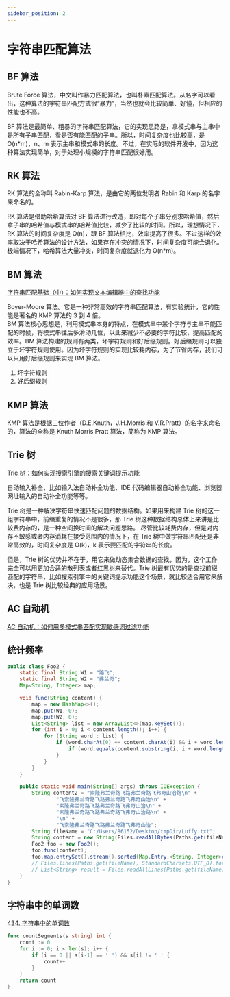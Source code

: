 ```yaml
---
sidebar_position: 2
---
```


# 字符串匹配算法

## BF 算法

Brute Force 算法，中文叫作暴力匹配算法，也叫朴素匹配算法。从名字可以看出，这种算法的字符串匹配方式很“暴力”，当然也就会比较简单、好懂，但相应的性能也不高。

BF 算法是最简单、粗暴的字符串匹配算法，它的实现思路是，拿模式串与主串中是所有子串匹配，看是否有能匹配的子串。所以，时间复杂度也比较高，是 O(n\*m)，n、m 表示主串和模式串的长度。不过，在实际的软件开发中，因为这种算法实现简单，对于处理小规模的字符串匹配很好用。

## RK 算法

RK 算法的全称叫 Rabin-Karp 算法，是由它的两位发明者 Rabin 和 Karp 的名字来命名的。

RK 算法是借助哈希算法对 BF 算法进行改造，即对每个子串分别求哈希值，然后拿子串的哈希值与模式串的哈希值比较，减少了比较的时间。所以，理想情况下，RK 算法的时间复杂度是 O(n)，跟 BF 算法相比，效率提高了很多。不过这样的效率取决于哈希算法的设计方法，如果存在冲突的情况下，时间复杂度可能会退化。极端情况下，哈希算法大量冲突，时间复杂度就退化为 O(n\*m)。

## BM 算法

[字符串匹配基础（中）：如何实现文本编辑器中的查找功能](https://time.geekbang.org/column/article/71525)

Boyer-Moore 算法。它是一种非常高效的字符串匹配算法，有实验统计，它的性能是著名的 KMP 算法的 3 到 4 倍。  
BM 算法核心思想是，利用模式串本身的特点，在模式串中某个字符与主串不能匹配的时候，将模式串往后多滑动几位，以此来减少不必要的字符比较，提高匹配的效率。BM 算法构建的规则有两类，坏字符规则和好后缀规则。好后缀规则可以独立于坏字符规则使用。因为坏字符规则的实现比较耗内存，为了节省内存，我们可以只用好后缀规则来实现 BM 算法。

1. 坏字符规则
2. 好后缀规则

## KMP 算法

KMP 算法是根据三位作者（D.E.Knuth，J.H.Morris 和 V.R.Pratt）的名字来命名的，算法的全称是 Knuth Morris Pratt 算法，简称为 KMP 算法。

## Trie 树

[Trie 树：如何实现搜索引擎的搜索关键词提示功能](https://time.geekbang.org/column/article/72414)

自动输入补全，比如输入法自动补全功能、IDE 代码编辑器自动补全功能、浏览器网址输入的自动补全功能等等。

Trie 树是一种解决字符串快速匹配问题的数据结构。如果用来构建 Trie 树的这一组字符串中，前缀重复的情况不是很多，那 Trie 树这种数据结构总体上来讲是比较费内存的，是一种空间换时间的解决问题思路。
尽管比较耗费内存，但是对内存不敏感或者内存消耗在接受范围内的情况下，在 Trie 树中做字符串匹配还是非常高效的，时间复杂度是 O(k)，k 表示要匹配的字符串的长度。

但是，Trie 树的优势并不在于，用它来做动态集合数据的查找，因为，这个工作完全可以用更加合适的散列表或者红黑树来替代。Trie 树最有优势的是查找前缀匹配的字符串，比如搜索引擎中的关键词提示功能这个场景，就比较适合用它来解决，也是 Trie 树比较经典的应用场景。

## AC 自动机

[AC 自动机：如何用多模式串匹配实现敏感词过滤功能](https://time.geekbang.org/column/article/72810)

## 统计频率

```java
public class Foo2 {
    static final String W1 = "路飞";
    static final String W2 = "弗兰奇";
    Map<String, Integer> map;

    void func(String content) {
        map = new HashMap<>();
        map.put(W1, 0);
        map.put(W2, 0);
        List<String> list = new ArrayList<>(map.keySet());
        for (int i = 0; i < content.length(); i++) {
            for (String word : list) {
                if (word.charAt(0) == content.charAt(i) && i + word.length() < content.length()) {
                    if (word.equals(content.substring(i, i + word.length()))) map.merge(word, 1, Integer::sum);
                }
            }
        }
    }

    public static void main(String[] args) throws IOException {
        String content2 = "索隆弗兰奇路飞路弗兰奇路飞弗奇山治路\n" +
                "飞索隆弗兰奇路飞路弗兰奇路飞弗奇山治\n" +
                "索隆弗兰奇路飞路弗兰奇路飞弗奇山治\n" +
                "索隆弗兰奇路飞路弗兰奇路飞弗奇山治路\n" +
                "\n" +
                "飞索隆弗兰奇路飞路弗兰奇路飞弗奇山治";
        String fileName = "C:/Users/86152/Desktop/tmpDir/Luffy.txt";
        String content = new String(Files.readAllBytes(Paths.get(fileName)), Charset.forName("UTF-8"));
        Foo2 foo = new Foo2();
        foo.func(content);
        foo.map.entrySet().stream().sorted(Map.Entry.<String, Integer>comparingByValue().reversed()).forEach(System.out::println);
        // Files.lines(Paths.get(fileName), StandardCharsets.UTF_8).forEach(System.out::println);
        // List<String> result = Files.readAllLines(Paths.get(fileName), StandardCharsets.UTF_8);
    }
}
```

## 字符串中的单词数

[434. 字符串中的单词数](https://leetcode-cn.com/problems/number-of-segments-in-a-string/)

```go
func countSegments(s string) int {
	count := 0
	for i := 0; i < len(s); i++ {
		if (i == 0 || s[i-1] == ' ') && s[i] != ' ' {
			count++
		}
	}
	return count
}
```
